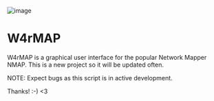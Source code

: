 
![image](https://github.com/Emp3r0rN3r0/W4rMAP/assets/44712215/0f0493ae-c356-439a-998a-9acb9f2cb3fd)


# W4rMAP
W4rMAP is a graphical user interface for the popular Network Mapper NMAP. This is a new project so it will be updated often.

NOTE: Expect bugs as this script is in active development.


Thanks! :-) <3
